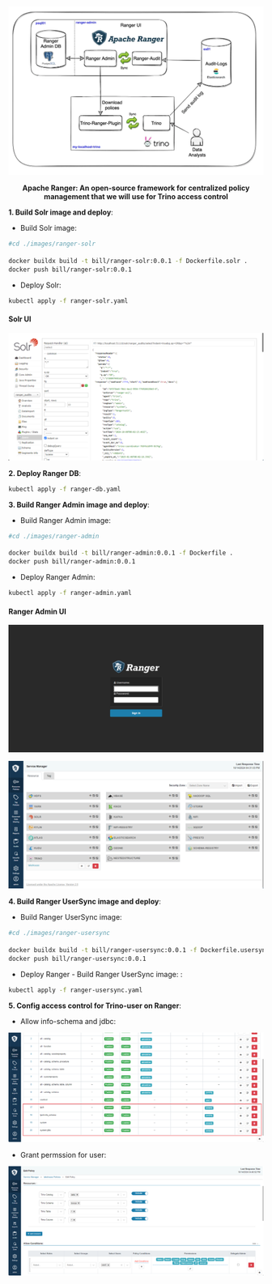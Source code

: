 <p align="center"><img src=https://github.com/vanty0829/dataplatform/blob/master/99.images/ranger.webp></a></p>

<p align="center">
    <b>Apache Ranger: An open-source framework for centralized policy management that we will use for Trino access control</b>
</p>


**1. Build Solr image and deploy**:
</br>

- Build Solr image:

```bash
#cd ./images/ranger-solr

docker buildx build -t bill/ranger-solr:0.0.1 -f Dockerfile.solr .
docker push bill/ranger-solr:0.0.1
```

- Deploy Solr:

```bash
kubectl apply -f ranger-solr.yaml
```

#### Solr UI
    
<p align="center"><img src=https://github.com/vanty0829/dataplatform/blob/master/99.images/solr_ui.png></a></p>


**2. Deploy Ranger DB**:
</br>


```bash
kubectl apply -f ranger-db.yaml
```


**3. Build Ranger Admin image and deploy**:
</br>

- Build Ranger Admin image:

```bash
#cd ./images/ranger-admin

docker buildx build -t bill/ranger-admin:0.0.1 -f Dockerfile .
docker push bill/ranger-admin:0.0.1
```

- Deploy Ranger Admin:

```bash
kubectl apply -f ranger-admin.yaml
```

#### Ranger Admin UI
    
<p align="center"><img src=https://github.com/vanty0829/dataplatform/blob/master/99.images/ranger_login.png></a></p>

<p align="center"><img src=https://github.com/vanty0829/dataplatform/blob/master/99.images/ranger_ui.png></a></p>

**4. Build Ranger UserSync image and deploy**:
</br>

- Build Ranger UserSync image:

```bash
#cd ./images/ranger-usersync

docker buildx build -t bill/ranger-usersync:0.0.1 -f Dockerfile.usersync .
docker push bill/ranger-usersync:0.0.1
```

- Deploy Ranger - Build Ranger UserSync image:
:

```bash
kubectl apply -f ranger-usersync.yaml
```


**5. Config access control for Trino-user on  Ranger**:
</br>

- Allow info-schema and jdbc:

<p align="center"><img src=https://github.com/vanty0829/dataplatform/blob/master/99.images/ranger_allow_schema.png></a></p>

- Grant permssion for user:

<p align="center"><img src=https://github.com/vanty0829/dataplatform/blob/master/99.images/ranger_grant_permistion.png></a></p>